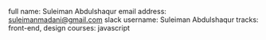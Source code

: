 full name: Suleiman Abdulshaqur 
email address: suleimanmadani@gmail.com 
slack username: Suleiman Abdulshaqur 
tracks: front-end, design 
courses: javascript